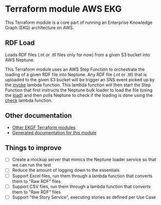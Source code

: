 # Terraform module AWS EKG

This Terraform module is a core part of running an Enterprise Knowledge Graph (EKG) architecture on AWS.

## RDF Load

Loads RDF files (.nt or .ttl files only for now) from a given S3 bucket into AWS Neptune.

This Terraform module uses an AWS Step Function to orchestrate the loading of a given RDF file into Neptune.
Any RDF file (.nt or .ttl) that is uploaded to the given S3 bucket will be trigger an SNS event picked up
by the [invoke](./crate/ekg-lfn-invoke/README.md) lambda function.
This lambda function will then start the Step Function that first instructs the Neptune bulk loader to load the file
(using the [load](./crate/ekg-lfn-load/README.md)) and then polls Neptune to check if the loading is done using
the [check](./crate/ekg-lfn-check/README.md) lambda function.

## Other documentation

- [Other EKGF Terraform modules](https://registry.terraform.io/namespaces/EKGF)
- [Generated documentation for this module](https://registry.terraform.io/modules/EKGF/rdf-load/aws/latest)

## Things to improve

- [ ] Create a mockup server that mimics the Neptune loader service so that we can run the test
- [ ] Reduce the amount of logging down to the essentials
- [ ] Support Excel files, run them through a lambda function that converts them to "Raw RDF" files
- [ ] Support CSV files, run them through a lambda function that converts them to "Raw RDF" files
- [ ] Support "the Story Service", executing stories as defined per Use Case